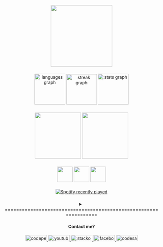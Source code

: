 
###

<div align="center">
  <img height="200" src="https://i.pinimg.com/originals/25/f5/0b/25f50bca01a360d940cf512d2b336871.gif"  />
</div>

###

<div align="center">
  <img src="https://github-readme-stats.vercel.app/api/top-langs?username=TrungZKZ&locale=en&hide_title=false&layout=compact&card_width=320&langs_count=5&theme=github_dark&hide_border=false&order=2" height="100" alt="languages graph"  />
  <img src="https://streak-stats.demolab.com?user=TrungZKZ&locale=en&mode=daily&theme=github_dark&hide_border=false&border_radius=5&order=3" height="99" alt="streak graph"  />
  <img src="https://github-readme-stats.vercel.app/api?username=TrungZKZ&hide_title=false&hide_rank=false&show_icons=true&include_all_commits=true&count_private=true&disable_animations=false&theme=github_dark&locale=en&hide_border=false&order=1" height="100" alt="stats graph"  />
</div>

###

<div align="center">
<img height="150" src="http://github-profile-summary-cards.vercel.app/api/cards/profile-details?username=TrungZKZ&theme=github_dark"/>
<img height="150" src="http://github-profile-summary-cards.vercel.app/api/cards/most-commit-language?username=TrungZKZ&theme=github_dark"/>
</div>


###

<div align="center">

<img height="50" align="center" src="https://media1.giphy.com/media/9B8dqzmFI0yujEjfgg/giphy.gif?cid=ecf05e47z3suf2g291d61klo1rz97gsto8e0bz707tznxuic&ep=v1_stickers_search&rid=giphy.gif&ct=s"  />
  <img height="50" align="center" src="https://media1.giphy.com/media/31vamYdZV5ISQ/giphy.gif?cid=ecf05e47q1gelt16g2d4xo3v9hxnmxkeapnf8o7c0hq8fg7t&ep=v1_stickers_search&rid=giphy.gif&ct=s"/>
    <img height="50" align="center" src="https://media4.giphy.com/media/9PwWklO9tSELtIhBka/giphy.gif?cid=ecf05e4740qshq8iv11aq6r315t9omoyf6dvvf8why96p8rq&ep=v1_stickers_search&rid=giphy.gif&ct=s"/>

###

<div align="center">
  <a href="https://open.spotify.com/user/31hiehqxmxq3r7od54vfwmg3rqzy">
    <img src="https://spotify-recently-played-readme.vercel.app/api?user=31hiehqxmxq3r7od54vfwmg3rqzy&count=4" alt="Spotify recently played"  />
  </a>
</div>

</div>

###

<details>
<summary align="center">=================================================================</summary>
  
<div align="left">
  <h1> Hey bro !! <img src="https://media1.giphy.com/media/oz45ELYgMoYVsZqmor/giphy.gif?cid=ecf05e47px0klyq96eapdo7d4rddpoi3o2f4q7xjx9ythqr7&ep=v1_stickers_search&rid=giphy.gif&ct=s" width="50" /></h1>

<p>My name is Trung and I'm a Mechatronics student, from <img src="https://th.bing.com/th/id/OIP.4Xl22dI_wBe5bLzAn8HgVQHaFC?rs=1&pid=ImgDetMain" width="17" /> <b> Việt Nam</b>. </p>

###

<p align="left">- 💤 Im Super Master Ultra Ultimate Extreme laziness 😒 <br>- 🤓 I like scientists because they can be lazy but still not be discriminated against<br>- 🎯 Goals: become a mechatronics engineer 🚀<br>- 👽 Hmm ... my mbti is INTP </p></div>

###
<p align="center">==================================================================</p>
</details>

###

<H4 align="center">Contact me?</H4>
<div align="center">
  <a href="https://www.youtube.com/watch?v=dQw4w9WgXcQ&ab_channel=RickAstley" target="_blank">
    <img src="https://raw.githubusercontent.com/maurodesouza/profile-readme-generator/master/src/assets/icons/social/codepen/default.svg" width="70" height="20" alt="codepen logo"/>
  </a>
  
  <a href="https://www.youtube.com/watch?v=dQw4w9WgXcQ&ab_channel=RickAstley" target="_blank">
  <img src="https://raw.githubusercontent.com/maurodesouza/profile-readme-generator/master/src/assets/icons/social/youtube/default.svg" width="70" height="20" alt="youtube logo"/>
  </a>
  
  <a href="https://stackoverflow.com/users/15458680/trung-l%c3%aa?tab=profile" target="_blank">
  <img src="https://raw.githubusercontent.com/maurodesouza/profile-readme-generator/master/src/assets/icons/social/stackoverflow/default.svg" width="70" height="20" alt="stackoverflow logo"/>
  </a>
  
  <a href="https://www.facebook.com/profile.php?id=100038539451953" target="_blank">
  <img src="https://raw.githubusercontent.com/maurodesouza/profile-readme-generator/master/src/assets/icons/social/facebook/default.svg" width="70" height="20" alt="facebook logo"/>
  </a>
  
  <a href="https://www.youtube.com/watch?v=dQw4w9WgXcQ&ab_channel=RickAstley" target="_blank">
  <img src="https://raw.githubusercontent.com/maurodesouza/profile-readme-generator/master/src/assets/icons/social/codesandbox/default.svg" width="70" height="20" alt="codesandbox logo"/>
  </a>
</div>

  

